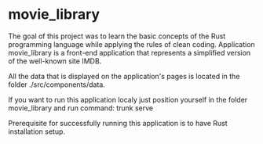 # movie_library

The goal of this project was to learn the basic concepts of the Rust programming language while applying the rules of clean coding. Application movie_library is a front-end application that represents a simplified version of the well-known site IMDB.

All the data that is displayed on the application's pages is located in the folder ./src/components/data.

If you want to run this application localy just position yourself in the folder movie_library and run command:
trunk serve

Prerequisite for successfully running this application is to have Rust installation setup.


